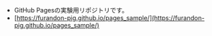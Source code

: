  * GitHub Pagesの実験用リポジトリです。
 * [https://furandon-pig.github.io/pages_sample/](https://furandon-pig.github.io/pages_sample/)

